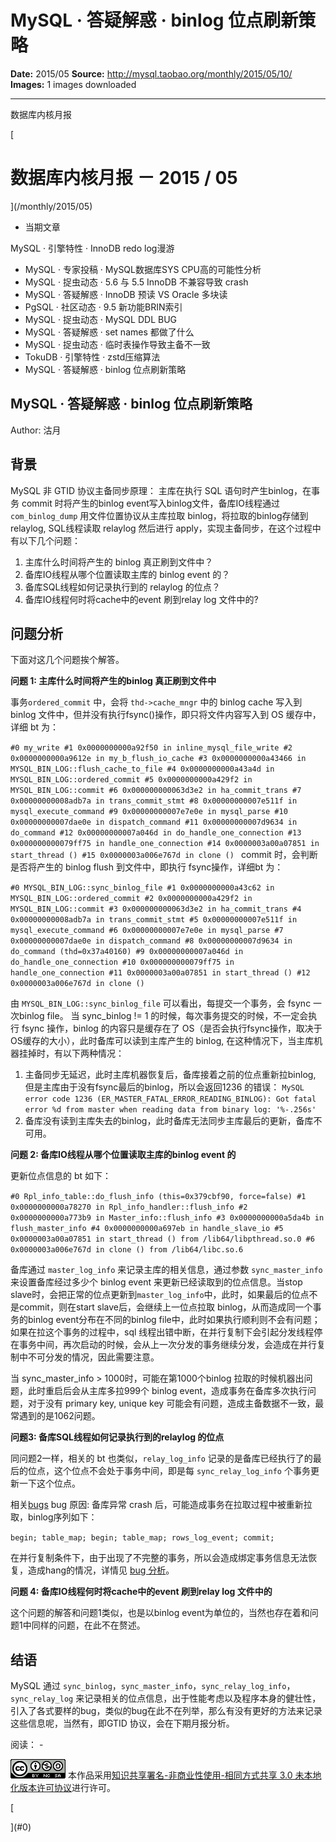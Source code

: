 # MySQL · 答疑解惑 · binlog 位点刷新策略

**Date:** 2015/05
**Source:** http://mysql.taobao.org/monthly/2015/05/10/
**Images:** 1 images downloaded

---

数据库内核月报

 [
 # 数据库内核月报 － 2015 / 05
 ](/monthly/2015/05)

 * 当期文章

 MySQL · 引擎特性 · InnoDB redo log漫游
* MySQL · 专家投稿 · MySQL数据库SYS CPU高的可能性分析
* MySQL · 捉虫动态 · 5.6 与 5.5 InnoDB 不兼容导致 crash
* MySQL · 答疑解惑 · InnoDB 预读 VS Oracle 多块读
* PgSQL · 社区动态 · 9.5 新功能BRIN索引
* MySQL · 捉虫动态 · MySQL DDL BUG
* MySQL · 答疑解惑 · set names 都做了什么
* MySQL · 捉虫动态 · 临时表操作导致主备不一致
* TokuDB · 引擎特性 · zstd压缩算法
* MySQL · 答疑解惑 · binlog 位点刷新策略

 ## MySQL · 答疑解惑 · binlog 位点刷新策略 
 Author: 沽月 

 ## 背景
MySQL 非 GTID 协议主备同步原理：
主库在执行 SQL 语句时产生binlog，在事务 commit 时将产生的binlog event写入binlog文件，备库IO线程通过 `com_binlog_dump` 用文件位置协议从主库拉取 binlog，将拉取的binlog存储到relaylog, SQL线程读取 relaylog 然后进行 apply，实现主备同步，在这个过程中有以下几个问题：

1. 主库什么时间将产生的 binlog 真正刷到文件中？
2. 备库IO线程从哪个位置读取主库的 binlog event 的？
3. 备库SQL线程如何记录执行到的 relaylog 的位点？
4. 备库IO线程何时将cache中的event 刷到relay log 文件中的?

## 问题分析

下面对这几个问题挨个解答。

**问题 1: 主库什么时间将产生的binlog 真正刷到文件中**

事务`ordered_commit` 中，会将 `thd->cache_mngr` 中的 binlog cache 写入到 binlog 文件中，但并没有执行fsync()操作，即只将文件内容写入到 OS 缓存中，详细 bt 为：

`#0 my_write
#1 0x0000000000a92f50 in inline_mysql_file_write
#2 0x0000000000a9612e in my_b_flush_io_cache
#3 0x0000000000a43466 in MYSQL_BIN_LOG::flush_cache_to_file
#4 0x0000000000a43a4d in MYSQL_BIN_LOG::ordered_commit
#5 0x0000000000a429f2 in MYSQL_BIN_LOG::commit
#6 0x000000000063d3e2 in ha_commit_trans
#7 0x00000000008adb7a in trans_commit_stmt
#8 0x00000000007e511f in mysql_execute_command
#9 0x00000000007e7e0e in mysql_parse
#10 0x00000000007dae0e in dispatch_command
#11 0x00000000007d9634 in do_command
#12 0x00000000007a046d in do_handle_one_connection
#13 0x000000000079ff75 in handle_one_connection
#14 0x0000003a00a07851 in start_thread ()
#15 0x0000003a006e767d in clone ()
`
commit 时，会判断是否将产生的 binlog flush 到文件中，即执行 fsync操作，详细bt 为：

`#0 MYSQL_BIN_LOG::sync_binlog_file
#1 0x0000000000a43c62 in MYSQL_BIN_LOG::ordered_commit
#2 0x0000000000a429f2 in MYSQL_BIN_LOG::commit
#3 0x000000000063d3e2 in ha_commit_trans
#4 0x00000000008adb7a in trans_commit_stmt
#5 0x00000000007e511f in mysql_execute_command
#6 0x00000000007e7e0e in mysql_parse
#7 0x00000000007dae0e in dispatch_command
#8 0x00000000007d9634 in do_command (thd=0x37a40160)
#9 0x00000000007a046d in do_handle_one_connection
#10 0x000000000079ff75 in handle_one_connection
#11 0x0000003a00a07851 in start_thread ()
#12 0x0000003a006e767d in clone ()
`

由 `MYSQL_BIN_LOG::sync_binlog_file` 可以看出，每提交一个事务，会 fsync 一次binlog file。 当 sync_binlog != 1 的时候，每次事务提交的时候，不一定会执行 fsync 操作，binlog 的内容只是缓存在了 OS（是否会执行fsync操作，取决于OS缓存的大小），此时备库可以读到主库产生的 binlog, 在这种情况下，当主库机器挂掉时，有以下两种情况：

1. 主备同步无延迟，此时主库机器恢复后，备库接着之前的位点重新拉binlog, 但是主库由于没有fsync最后的binlog，所以会返回1236 的错误：
`MySQL error code 1236 (ER_MASTER_FATAL_ERROR_READING_BINLOG): Got fatal error %d from master when reading data from binary log: '%-.256s'`
2. 备库没有读到主库失去的binlog，此时备库无法同步主库最后的更新，备库不可用。

**问题 2: 备库IO线程从哪个位置读取主库的binlog event 的**

更新位点信息的 bt 如下：

`#0 Rpl_info_table::do_flush_info (this=0x379cbf90, force=false)
#1 0x0000000000a78270 in Rpl_info_handler::flush_info
#2 0x0000000000a773b9 in Master_info::flush_info
#3 0x0000000000a5da4b in flush_master_info
#4 0x0000000000a697eb in handle_slave_io
#5 0x0000003a00a07851 in start_thread () from /lib64/libpthread.so.0
#6 0x0000003a006e767d in clone () from /lib64/libc.so.6
`

备库通过 `master_log_info` 来记录主库的相关信息，通过参数 `sync_master_info` 来设置备库经过多少个 binlog event 来更新已经读取到的位点信息。当stop slave时，会把正常的位点更新到`master_log_info`中，此时，如果最后的位点不是commit，则在start slave后，会继续上一位点拉取 binlog，从而造成同一个事务的binlog event分布在不同的binlog file中，此时如果执行顺利则不会有问题；如果在拉这个事务的过程中，sql 线程出错中断，在并行复制下会引起分发线程停在事务中间，再次启动的时候，会从上一次分发的事务继续分发，会造成在并行复制中不可分发的情况，因此需要注意。

当 sync_master_info > 1000时，可能在第1000个binlog 拉取的时候机器出问题，此时重启后会从主库多拉999个 binlog event，造成事务在备库多次执行问题，对于没有 primary key, unique key 可能会有问题，造成主备数据不一致，最常遇到的是1062问题。

**问题3: 备库SQL线程如何记录执行到的relaylog 的位点**

同问题2一样，相关的 bt 也类似，`relay_log_info` 记录的是备库已经执行了的最后的位点，这个位点不会处于事务中间，即是每 `sync_relay_log_info` 个事务更新一下这个位点。

相关[bugs](http://bugs.mysql.com/bug.php?id=72794)
bug 原因: 备库异常 crash 后，可能造成事务在拉取过程中被重新拉取，binlog序列如下：

`begin;
table_map;
begin;
table_map;
rows_log_event;
commit;
`

在并行复制条件下，由于出现了不完整的事务，所以会造成绑定事务信息无法恢复，造成hang的情况，详情见 [bug 分析](http://bugs.mysql.com/bug.php?id=72794)。

**问题 4: 备库IO线程何时将cache中的event 刷到relay log 文件中的**

这个问题的解答和问题1类似，也是以binlog event为单位的，当然也存在着和问题1中同样的问题，在此不在赘述。

## 结语
MySQL 通过 `sync_binlog`，`sync_master_info`，`sync_relay_log_info`，`sync_relay_log` 来记录相关的位点信息，出于性能考虑以及程序本身的健壮性，引入了各式要样的bug，类似的bug在此不在列举，那么有没有更好的方法来记录这些信息呢，当然有，即GTID 协议，会在下期月报分析。

 阅读： - 

[![知识共享许可协议](.img/8232d49bd3e9_88x31.png)](http://creativecommons.org/licenses/by-nc-sa/3.0/)
本作品采用[知识共享署名-非商业性使用-相同方式共享 3.0 未本地化版本许可协议](http://creativecommons.org/licenses/by-nc-sa/3.0/)进行许可。

 [

 ](#0)